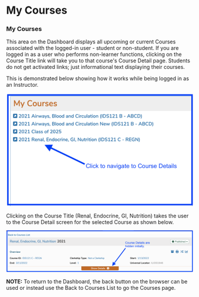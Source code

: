 # My Courses

### **My Courses**

This area on the Dashboard displays all upcoming or current Courses associated with the logged-in user - student or non-student. If you are logged in as a user who performs non-learner functions, clicking on the Course Title link will take you to that course's Course Detail page. Students do not get activated links; just informational text displaying their courses.

This is demonstrated below showing how it works while being logged in as an Instructor.

![](<../.gitbook/assets/Screen Shot 2022-04-21 at 2.28.08 PM.png>)

Clicking on the Course Title (Renal, Endocrine, GI, Nutrition) takes the user to the Course Detail screen for the selected Course as shown below.

![](<../.gitbook/assets/Screen Shot 2022-04-21 at 2.32.29 PM.png>)

**NOTE:** To return to the Dashboard, the back button on the browser can be used or instead use the Back to Courses List to go the Courses page.

